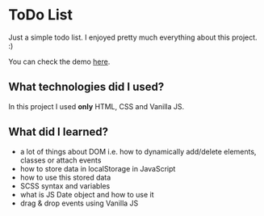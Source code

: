 # ToDo List

Just a simple todo list.
I enjoyed pretty much everything about this project. :) 

You can check the demo [here](https://dabgan.github.io/project%20demos/Project01-ToDoList/index.html).

## What technologies did I used?

In this project I used **only** HTML, CSS and Vanilla JS.

## What did I learned?

 - a lot of things about DOM i.e. how to dynamically add/delete elements, classes or attach events
 - how to store data in localStorage in JavaScript
 - how to use this stored data
 - SCSS syntax and variables
 - what is JS Date object and how to use it
 - drag & drop events using Vanilla JS

